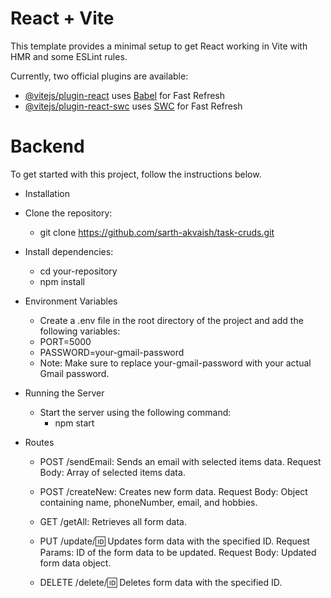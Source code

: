 # React + Vite

This template provides a minimal setup to get React working in Vite with HMR and some ESLint rules.

Currently, two official plugins are available:

- [@vitejs/plugin-react](https://github.com/vitejs/vite-plugin-react/blob/main/packages/plugin-react/README.md) uses [Babel](https://babeljs.io/) for Fast Refresh
- [@vitejs/plugin-react-swc](https://github.com/vitejs/vite-plugin-react-swc) uses [SWC](https://swc.rs/) for Fast Refresh

# Backend

To get started with this project, follow the instructions below.

- Installation

- Clone the repository:
    - git clone https://github.com/sarth-akvaish/task-cruds.git

- Install dependencies:

    - cd your-repository
    - npm install

- Environment Variables
    - Create a .env file in the root directory of the project and add the following variables:
    - PORT=5000
    - PASSWORD=your-gmail-password
    - Note: Make sure to replace your-gmail-password with your actual Gmail password.

- Running the Server
    - Start the server using the following command:
        - npm start


- Routes
    - POST /sendEmail: Sends an email with selected items data.
        Request Body: Array of selected items data.

    - POST /createNew: Creates new form data.
        Request Body: Object containing name, phoneNumber, email, and hobbies.

    - GET /getAll: Retrieves all form data.

    - PUT /update/:id: Updates form data with the specified ID.
        Request Params: ID of the form data to be updated.
        Request Body: Updated form data object.
    - DELETE /delete/:id: Deletes form data with the specified ID.
